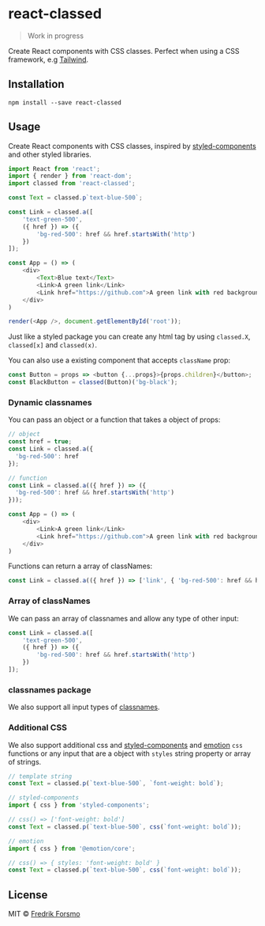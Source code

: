 # react-classed

> Work in progress

Create React components with CSS classes. Perfect when using a CSS framework, e.g [Tailwind](https://tailwindcss.com/).

## Installation

```
npm install --save react-classed
```

## Usage

Create React components with CSS classes, inspired by [styled-components](https://styled-components.com/) and other styled libraries.

```js
import React from 'react';
import { render } from 'react-dom';
import classed from 'react-classed';

const Text = classed.p`text-blue-500`;

const Link = classed.a([
    'text-green-500',
    ({ href }) => ({
        'bg-red-500': href && href.startsWith('http')
    })
]);

const App = () => (
    <div>
        <Text>Blue text</Text>
        <Link>A green link</Link>
        <Link href="https://github.com">A green link with red background</Link>
    </div>
)

render(<App />, document.getElementById('root'));
```

Just like a styled package you can create any html tag by using `classed.X`, `classed[x]` and `classed(x)`.

You can also use a existing component that accepts `className` prop:

```js
const Button = props => <button {...props}>{props.children}</button>;
const BlackButton = classed(Button)('bg-black');
```

### Dynamic classnames

You can pass an object or a function that takes a object of props:

```js
// object
const href = true;
const Link = classed.a({
  'bg-red-500': href
});

// function
const Link = classed.a(({ href }) => ({
  'bg-red-500': href && href.startsWith('http')
}));

const App = () => (
    <div>
        <Link>A green link</Link>
        <Link href="https://github.com">A green link with red background</Link>
    </div>
)
```

Functions can return a array of classNames:

```js
const Link = classed.a(({ href }) => ['link', { 'bg-red-500': href && href.startsWith('http') }]);
```

### Array of classNames

We can pass an array of classnames and allow any type of other input:

```js
const Link = classed.a([
    'text-green-500',
    ({ href }) => ({
        'bg-red-500': href && href.startsWith('http')
    })
]);
```

### classnames package

We also support all input types of [classnames](https://jedwatson.github.io/classnames/).

### Additional CSS

We also support additional css and [styled-components](https://styled-components.com/) and [emotion](https://emotion.sh/) `css` functions or any input that are a object with `styles` string property or array of strings.

```js
// template string
const Text = classed.p(`text-blue-500`, `font-weight: bold`);

// styled-components
import { css } from 'styled-components';

// css() => ['font-weight: bold']
const Text = classed.p(`text-blue-500`, css(`font-weight: bold`));

// emotion
import { css } from '@emotion/core';

// css() => { styles: 'font-weight: bold' }
const Text = classed.p(`text-blue-500`, css(`font-weight: bold`));
```

## License

MIT © [Fredrik Forsmo](https://github.com/frozzare)